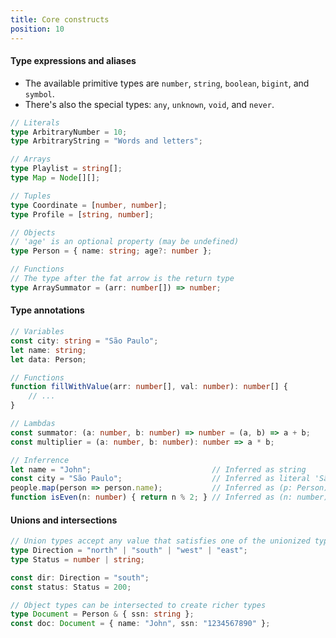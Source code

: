 ```yaml
---
title: Core constructs
position: 10
---
```


#### Type expressions and aliases

-   The available primitive types are `number`, `string`, `boolean`, `bigint`, and `symbol`.
-   There's also the special types: `any`, `unknown`, `void`, and `never`.

```ts
// Literals
type ArbitraryNumber = 10;
type ArbitraryString = "Words and letters";

// Arrays
type Playlist = string[];
type Map = Node[][];

// Tuples
type Coordinate = [number, number];
type Profile = [string, number];

// Objects
// 'age' is an optional property (may be undefined)
type Person = { name: string; age?: number };

// Functions
// The type after the fat arrow is the return type
type ArraySummator = (arr: number[]) => number;
```

#### Type annotations

<!-- prettier-ignore -->
```ts
// Variables
const city: string = "São Paulo";
let name: string;
let data: Person;

// Functions
function fillWithValue(arr: number[], val: number): number[] {
    // ...
}

// Lambdas
const summator: (a: number, b: number) => number = (a, b) => a + b;
const multiplier = (a: number, b: number): number => a * b;

// Inferrence
let name = "John";                           // Inferred as string
const city = "São Paulo";                    // Inferred as literal 'São Paulo'
people.map(person => person.name);           // Inferred as (p: Person) => string based on expected type
function isEven(n: number) { return n % 2; } // Inferred as (n: number) => boolean based on return type
```

#### Unions and intersections

```ts
// Union types accept any value that satisfies one of the unionized types
type Direction = "north" | "south" | "west" | "east";
type Status = number | string;

const dir: Direction = "south";
const status: Status = 200;

// Object types can be intersected to create richer types
type Document = Person & { ssn: string };
const doc: Document = { name: "John", ssn: "1234567890" };
```
